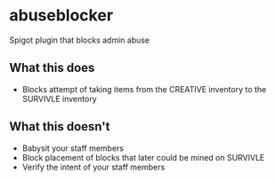 # abuseblocker
Spigot plugin that blocks admin abuse

## What this does
- Blocks attempt of taking items from the CREATIVE inventory to the SURVIVLE inventory
## What this doesn't
- Babysit your staff members
- Block placement of blocks that later could be mined on SURVIVLE
- Verify the intent of your staff members
